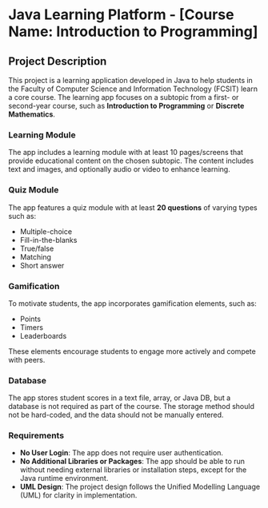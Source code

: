 # Java Learning Platform - [Course Name: Introduction to Programming]

## Project Description

This project is a learning application developed in Java to help students in the Faculty of Computer Science and Information Technology (FCSIT) learn a core course. The learning app focuses on a subtopic from a first- or second-year course, such as **Introduction to Programming** or **Discrete Mathematics**.

### Learning Module

The app includes a learning module with at least 10 pages/screens that provide educational content on the chosen subtopic. The content includes text and images, and optionally audio or video to enhance learning.

### Quiz Module

The app features a quiz module with at least **20 questions** of varying types such as:
- Multiple-choice
- Fill-in-the-blanks
- True/false
- Matching
- Short answer

### Gamification

To motivate students, the app incorporates gamification elements, such as:
- Points
- Timers
- Leaderboards

These elements encourage students to engage more actively and compete with peers.

### Database

The app stores student scores in a text file, array, or Java DB, but a database is not required as part of the course. The storage method should not be hard-coded, and the data should not be manually entered.

### Requirements

- **No User Login**: The app does not require user authentication.
- **No Additional Libraries or Packages**: The app should be able to run without needing external libraries or installation steps, except for the Java runtime environment.
- **UML Design**: The project design follows the Unified Modelling Language (UML) for clarity in implementation.
